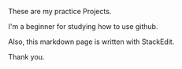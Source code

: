 ﻿These are my practice Projects.

I'm a beginner for studying how to use github.

Also, this markdown page is written with StackEdit.

Thank you.
